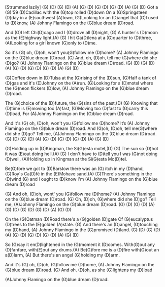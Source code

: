 [Strummed lazily]
(G) (D) (G) (D) (A)  (G) (D) (G) (D) (G) (D) (A)  (G) (D)
Got a (G)'59 (D)Cadillac with the (G)top rolled (D)down
On a (G)Springsteen (D)day in a (E)southwest (A)town,
(G)Looking for an (D)angel that (G)I used to (D)know,
(A) Johnny Flamingo on the (G)blue dream (D)road.

And (G)I left Chi(D)cago and I (G)drove all (D)night,
(G) A hunter´s (D)moon as the (E)highway light.(A)
(G) I hit Ga(D)lena at a (G)quarter to (D)three,
(A)Looking for a girl known (G)only to (D)me.

So it's (G) oh, (D)oh, won't you(G)follow me (D)home?
(A) Johnny Flamingo on the (G)blue dream (D)road.
(G) And, oh, (D)oh, tell me (G)where did she (D)go?
(A) Johnny Flamingo on the (G)blue dream (D)road.
(G) (D) (G) (D) (A)  (G) (D) (G) (D) (G) (D) (A)  (G) (D)

(G)Coffee down in (D)Tulsa at the (G)rising of the (D)sun,
(G)Half a tank of (D)gas and it's (E)Johnny on the (A)run.
(G)Looking for a (D)motel where the (G)neon flickers (D)low,
(A) Johnny Flamingo on the (G)blue dream (D)road.

The (G)choice of the (D)future, the (G)sins of the past,(D)
(G) Knowing that (D)time is (E)moving too (A)fast,
(G)Moving too (D)fast to (G)carry this (D)load,
For (A)Johnny Flamingo on the (G)blue dream (D)road.

And it's (G) oh, (D)oh, won't you (G)follow me (D)home?
It’s (A) Johnny Flamingo on the (G)blue dream (D)road.
And (G)oh, (D)oh, tell me(G)where did she (D)go? Tell me,
(A)Johnny Flamingo on the (G)blue dream (D)road.
(G) (D) (G) (D) (A)  (G) (D) (G) (D) (G) (D) (A)  (G) (D)

(G)Holding up in (D)Kingman, the Si(G)esta motel,(D)
(G) The sun so (D)hot it was (E)out doing hell.(A)
(G) I don't have to (D)tell you I was (G)not doing (D)well,
(A)Holding up in Kingman at the Si(G)esta Mo(D)tel.

Be(G)fore we got to (D)Barstow there was an (G) itch in my (D)hand,
(G)Roy's Ca(D)fé in the (E)Mohave sand.(A)
(G)There's something in the (D)wind (G) and I ought to (D)know
I'm (A) Johnny Flamingo on the (G)blue dream (D)road

(G) And oh, (D)oh, wont' you (G)follow me (D)home?
(A) Johnny Flamingo on the (G)blue dream (D)road.
(G) Oh, (D)oh, (G)where did she (D)go? Tell me,
(A)Johnny Flamingo on the (G)blue dream (D)road.
(G) (D) (G) (D) (A)  (G) (D) (G) (D) (G) (D) (A)  (G) (D)

On the (G)Oatman (D)Road there's a (G)golden (D)gate
Of (G)eucalyptus (D)trees to the (E)golden (A)state.
(G) And there's an (D)angel, (G)touching my (D)hand,
(A) Johnny Flamingo in the (G)promised (D)land.
(G) (D) (G) (D) (A)  (G) (D) (G) (D) (G) (D) (A)  (G) (D)

So (G)say it en(D)lightened in the (G)moment it (D)comes.
With(G)out any (D)fanfare, with(E)out any drums.(A)
Be(G)fore me is a (D)fire with(G)out an a(D)larm,
(A) But there's an angel (G)holding my (D)arm.

And it's (G) oh, (D)oh, (G)follow me (D)home,
(A) Johnny Flamingo on the (G)blue dream (D)road.
(G) And oh, (D)oh, as she (G)lightens my (D)load

(A)Johnny Flamingo on the (G)blue dream (D)road.
